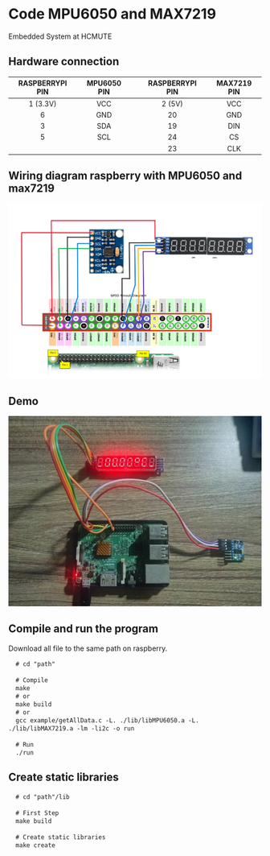 # Code MPU6050 and MAX7219
Embedded System at HCMUTE

## Hardware connection
 
|   RASPBERRYPI PIN    |   MPU6050 PIN   |   |   RASPBERRYPI PIN   |   MAX7219 PIN   |
| :-------------------:|:---------------:|:-:|:-------------------:|:---------------:|
|        1 (3.3V)      |       VCC       |   |         2 (5V)      |       VCC       |
|           6          |       GND       |   |          20         |       GND       |
|           3          |       SDA       |   |          19         |       DIN       |
|           5          |       SCL       |   |          24         |        CS       |
|                      |                 |   |          23         |       CLK       |  

## Wiring diagram raspberry with MPU6050 and max7219
![Image.](/pic/Connection.png)

## Demo
![demo.](/pic/demo.jpg)

## Compile and run the program
Download all file to the same path on raspberry.

```
  # cd "path"

  # Compile
  make
  # or
  make build
  # or 
  gcc example/getAllData.c -L. ./lib/libMPU6050.a -L. ./lib/libMAX7219.a -lm -li2c -o run

  # Run
  ./run
```
## Create static libraries
```
  # cd "path"/lib

  # First Step
  make build

  # Create static libraries
  make create
```
